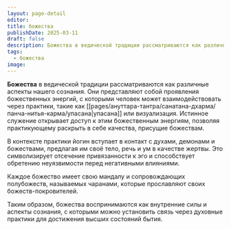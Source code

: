 ```yaml
---
layout: page-detail
editor: 
title: божества
publishDate: 2025-03-11
draft: false
description: Божества в ведической традиции рассматриваются как различные аспекты нашего сознания. Они представляют собой проявления божественных энергий, с которыми человек может взаимодействовать через практики, такие как упасана или визуализация. Истинное служение открывает доступ к этим божественным энергиям, позволяя практикующему раскрыть в себе качества, присущие божествам.
tags:
  - божества
image:
---
```

**Божества** в ведической традиции рассматриваются как различные аспекты нашего сознания. Они представляют собой проявления божественных энергий, с которыми человек может взаимодействовать через практики, такие как [[pages/ануттара-тантра/санатана-дхарма/панча-нитья-карма/упасана|упасана]] или визуализация. Истинное служение открывает доступ к этим божественным энергиям, позволяя практикующему раскрыть в себе качества, присущие божествам. 

В контексте практики йогин вступает в контакт с духами, демонами и божествами, предлагая им своё тело, речь и ум в качестве жертвы. Это символизирует отсечение привязанности к эго и способствует обретению неуязвимости перед негативными влияниями. 

Каждое божество имеет свою мандалу и сопровождающих полубожеств, называемых чаранами, которые прославляют своих божеств-покровителей. 

Таким образом, божества воспринимаются как внутренние силы и аспекты сознания, с которыми можно установить связь через духовные практики для достижения высших состояний бытия.
